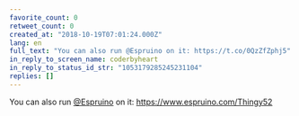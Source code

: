 ```yaml
---
favorite_count: 0
retweet_count: 0
created_at: "2018-10-19T07:01:24.000Z"
lang: en
full_text: "You can also run @Espruino on it: https://t.co/0QzZfZphj5"
in_reply_to_screen_name: coderbyheart
in_reply_to_status_id_str: "1053179285245231104"
replies: []
---
```


You can also run [@Espruino](https://twitter.com/Espruino) on it:
<https://www.espruino.com/Thingy52>
